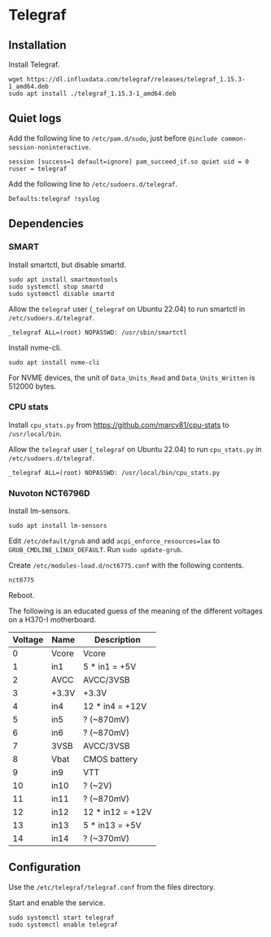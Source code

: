 # Telegraf

## Installation

Install Telegraf.

    wget https://dl.influxdata.com/telegraf/releases/telegraf_1.15.3-1_amd64.deb
    sudo apt install ./telegraf_1.15.3-1_amd64.deb

## Quiet logs

Add the following line to `/etc/pam.d/sudo`, just before `@include common-session-noninteractive`.

    session [success=1 default=ignore] pam_succeed_if.so quiet uid = 0 ruser = telegraf

Add the following line to `/etc/sudoers.d/telegraf`.

    Defaults:telegraf !syslog

## Dependencies

### SMART

Install smartctl, but disable smartd.

    sudo apt install smartmontools
    sudo systemctl stop smartd
    sudo systemctl disable smartd

Allow the `telegraf` user (`_telegraf` on Ubuntu 22.04) to run smartctl in `/etc/sudoers.d/telegraf`.

    _telegraf ALL=(root) NOPASSWD: /usr/sbin/smartctl

Install nvme-cli.

    sudo apt install nvme-cli

For NVME devices, the unit of `Data_Units_Read` and `Data_Units_Written` is 512000 bytes.

### CPU stats

Install `cpu_stats.py` from https://github.com/marcv81/cpu-stats to `/usr/local/bin`.

Allow the `telegraf` user (`_telegraf` on Ubuntu 22.04) to run `cpu_stats.py` in `/etc/sudoers.d/telegraf`.

    _telegraf ALL=(root) NOPASSWD: /usr/local/bin/cpu_stats.py

### Nuvoton NCT6796D

Install lm-sensors.

    sudo apt install lm-sensors

Edit `/etc/default/grub` and add `acpi_enforce_resources=lax` to `GRUB_CMDLINE_LINUX_DEFAULT`. Run `sudo update-grub`.

Create `/etc/modules-load.d/nct6775.conf` with the following contents.

    nct6775

Reboot.

The following is an educated guess of the meaning of the different voltages on a H370-I motherboard.

| Voltage | Name  | Description      |
|---------|-------|------------------|
| 0       | Vcore | Vcore            |
| 1       | in1   | 5 * in1 = +5V    |
| 2       | AVCC  | AVCC/3VSB        |
| 3       | +3.3V | +3.3V            |
| 4       | in4   | 12 * in4 = +12V  |
| 5       | in5   | ? (~870mV)       |
| 6       | in6   | ? (~870mV)       |
| 7       | 3VSB  | AVCC/3VSB        |
| 8       | Vbat  | CMOS battery     |
| 9       | in9   | VTT              |
| 10      | in10  | ? (~2V)          |
| 11      | in11  | ? (~870mV)       |
| 12      | in12  | 12 * in12 = +12V |
| 13      | in13  | 5 * in13 = +5V   |
| 14      | in14  | ? (~370mV)       |

## Configuration

Use the `/etc/telegraf/telegraf.conf` from the files directory.

Start and enable the service.

    sudo systemctl start telegraf
    sudo systemctl enable telegraf

